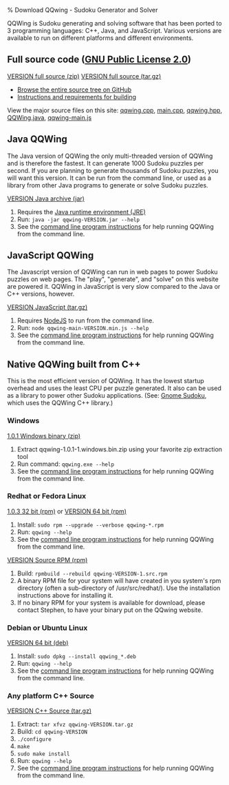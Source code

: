 % Download QQwing - Sudoku Generator and Solver

QQWing is Sudoku generating and solving software that has been ported to 3 programming
languages: C++, Java, and JavaScript.   Various versions are available to run on different
platforms and different environments.

## Full source code ([GNU Public License 2.0](about.html))

<div class=downloadsection><div class=downloadsubsection><div>
<a class=button href="https://github.com/stephenostermiller/qqwing/archive/vVERSION.zip">VERSION full source (zip)</a>
<a class=button href="https://github.com/stephenostermiller/qqwing/archive/vVERSION.zip">VERSION full source (tar.gz)</a>
</div>

 - [Browse the entire source tree on GitHub](https://github.com/stephenostermiller/qqwing)
 - [Instructions and requirements for building](build.html)

View the major source files on this site:
[qqwing.cpp](qqwing.cpp.html),
[main.cpp](main.cpp.html),
[qqwing.hpp](qqwing.hpp.html),
[QQWing.java](QQWing.java.html),
[qqwing-main.js](qqwing-main.js.html)

</div></div>

## Java QQWing

The Java version of QQWing the only multi-threaded version of QQWing and is therefore the fastest.   It can generate
1000 Sudoku puzzles per second.  If you are planning to generate thousands of Sudoku puzzles, you will want this version.
It can be run from the command line, or used as a library from other Java programs to generate or solve
Sudoku puzzles.

<div class=downloadsection><div class=downloadsubsection>
<a class=button href="qqwing-VERSION.jar">VERSION Java archive (jar)</a>

 1. Requires the [Java runtime environment (JRE)](https://www.java.com/en/download/index.jsp)
 1. Run: `java -jar qqwing-VERSION.jar --help`
 1. See the [command line program instructions](instructions.html) for help running QQWing from the command line.

</div></div>

## JavaScript QQWing

The Javascript version of QQWing can run in web pages to power Sudoku puzzles on web pages.   The "play", "generate",
and "solve" on this website are powered it.  QQWing in JavaScript is very slow compared to the Java or C++ versions, however.

<div class=downloadsection><div class=downloadsubsection>
<a class=button href="qqwing-js-VERSION.tar.gz">VERSION JavaScript (tar.gz)</a>

 1. Requires [NodeJS](http://nodejs.org/) to run from the command line.
 1. Run: `node qqwing-main-VERSION.min.js --help`
 1. See the [command line program instructions](instructions.html) for help running QQWing from the command line.

</div></div>

## Native QQWing built from C++

This is the most efficient version of QQWing.  It has the lowest startup overhead and uses the least CPU per puzzle
generated. It also can be used as a library to power other Sudoku applications. (See:
[Gnome Sudoku](https://wiki.gnome.org/Apps/Sudoku), which uses the QQWing C++ library.)

<div class=downloadsection><div class=downloadsubsection>

### Windows

<a class=button href="qqwing-1.0.1-1.windows.bin.zip">1.0.1 Windows binary (zip)</a>

 1. Extract qqwing-1.0.1-1.windows.bin.zip using your favorite zip extraction tool
 1. Run command: `qqwing.exe --help`
 1. See the [command line program instructions](instructions.html) for help running QQWing from the command line.

</div><div class=downloadsubsection>

### Redhat or Fedora Linux

<a class=button href="qqwing-1.0.3-1.i686.rpm">1.0.3 32 bit (rpm)</a> or <a class=button href="qqwing-VERSION-1.x86_64.rpm">VERSION 64 bit (rpm)</a>

 1. Install: `sudo rpm --upgrade --verbose qqwing-*.rpm`
 1. Run: `qqwing --help`
 1. See the [command line program instructions](instructions.html) for help running QQWing from the command line.

<a class=button href="qqwing-VERSION-1.src.rpm">VERSION Source RPM (rpm)</a>

 1. Build: `rpmbuild --rebuild qqwing-VERSION-1.src.rpm`
 1. A binary RPM file for your system will have created in you system's rpm directory (often a sub-directory of /usr/src/redhat/).  Use the installation instructions above for installing it.
 1. If no binary RPM for your system is available for download, please contact Stephen, to have your binary put on the QQwing website.

</div><div class=downloadsubsection>

### Debian or Ubuntu Linux

<a class=button href="qqwing_VERSION-1_amd64.deb">VERSION 64 bit (deb)</a>

 1. Install: `sudo dpkg --install qqwing_*.deb`
 1. Run: `qqwing --help`
 1. See the [command line program instructions](instructions.html) for help running QQWing from the command line.

</div><div class=downloadsubsection>

### Any platform C++ Source
<a class=button href="qqwing-VERSION.tar.gz">VERSION C++ Source (tar.gz)</a>

 1. Extract: `tar xfvz qqwing-VERSION.tar.gz`
 1. Build: `cd qqwing-VERSION`
 1. `./configure`
 1. `make`
 1. `sudo make install`
 1. Run: `qqwing --help`
 1. See the [command line program instructions](instructions.html) for help running QQWing from the command line.

</div></div>
